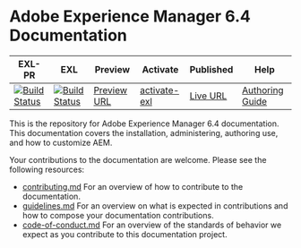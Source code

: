 # Adobe Experience Manager 6.4 Documentation

| EXL-PR | EXL | Preview | Activate | Published | Help |
|--- |--- |--- |--- |--- |--- |
| [![Build Status](https://docs.ci.corp.adobe.com/view/exl-pr/job/experience-manager-64.en_pr-exl/badge/icon)](https://docs.ci.corp.adobe.com/view/exl-pr/job/experience-manager-64.en_pr-exl/lastBuild/) | [![Build Status](https://docs.ci.corp.adobe.com/view/exl-pr/job/experience-manager-64.en_exl/lastBuild/badge/icon)](https://docs.ci.corp.adobe.com/view/exl-pr/job/experience-manager-64.en_exl/lastBuild/lastBuild) | [Preview URL](https://experienceleague.corp.adobe.com/docs/experience-manager-64/authoring/home.html?lang=en) | [activate-exl](https://docs.ci.corp.adobe.com/job/activate-exl/build/)| [Live URL](https://experienceleague.adobe.com/docs/experience-manager-64/authoring/home.html?lang=en) | [Authoring Guide](https://experienceleague.adobe.com/docs/authoring-guide-exl/using/home.html?lang=en) |

This is the repository for Adobe Experience Manager 6.4 documentation. This documentation covers the installation, administering, authoring use, and how to customize AEM.

Your contributions to the documentation are welcome. Please see the following resources:

* [contributing.md](contributing.md) For an overview of how to contribute to the documentation.
* [guidelines.md](guidelines.md) For an overview on what is expected in contributions and how to compose your documentation contributions.
* [code-of-conduct.md](code-of-conduct.md) For an overview of the standards of behavior we expect as you contribute to this documentation project.
